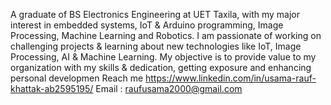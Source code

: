 A graduate of BS Electronics Engineering at UET Taxila, with my major interest in embedded systems, IoT &
Arduino programming, Image Processing, Machine Learning and Robotics. I am passionate of working on
challenging projects & learning about new technologies like IoT, Image Processing, AI & Machine Learning.
My objective is to provide value to my organization with my skills & dedication, getting exposure and
enhancing personal developmen
Reach me 
https://www.linkedin.com/in/usama-rauf-khattak-ab2595195/
Email : raufusama2000@gmail.com
